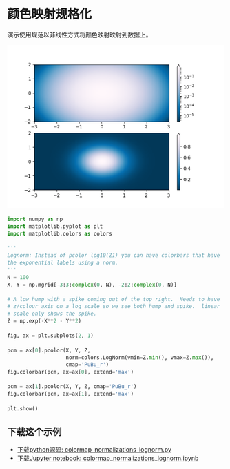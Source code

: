 # 颜色映射规格化

演示使用规范以非线性方式将颜色映射映射到数据上。

![颜色映射规格化示例](/static/images/gallery/sphx_glr_colormap_normalizations_lognorm_001.png)

```python
import numpy as np
import matplotlib.pyplot as plt
import matplotlib.colors as colors

'''
Lognorm: Instead of pcolor log10(Z1) you can have colorbars that have
the exponential labels using a norm.
'''
N = 100
X, Y = np.mgrid[-3:3:complex(0, N), -2:2:complex(0, N)]

# A low hump with a spike coming out of the top right.  Needs to have
# z/colour axis on a log scale so we see both hump and spike.  linear
# scale only shows the spike.
Z = np.exp(-X**2 - Y**2)

fig, ax = plt.subplots(2, 1)

pcm = ax[0].pcolor(X, Y, Z,
                   norm=colors.LogNorm(vmin=Z.min(), vmax=Z.max()),
                   cmap='PuBu_r')
fig.colorbar(pcm, ax=ax[0], extend='max')

pcm = ax[1].pcolor(X, Y, Z, cmap='PuBu_r')
fig.colorbar(pcm, ax=ax[1], extend='max')

plt.show()
```

## 下载这个示例
            
- [下载python源码: colormap_normalizations_lognorm.py](https://matplotlib.org/_downloads/colormap_normalizations_lognorm.py)
- [下载Jupyter notebook: colormap_normalizations_lognorm.ipynb](https://matplotlib.org/_downloads/colormap_normalizations_lognorm.ipynb)